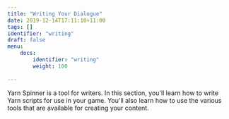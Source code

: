 ```yaml
---
title: "Writing Your Dialogue"
date: 2019-12-14T17:11:10+11:00
tags: []
identifier: "writing"
draft: false
menu: 
    docs:
        identifier: "writing"
        weight: 100
  
---
```


Yarn Spinner is a tool for writers. In this section, you'll learn how to write Yarn scripts for use in your game. You'll also learn how to use the various tools that are available for creating your content.